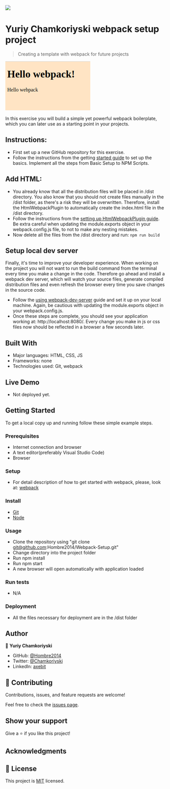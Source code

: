 ![](https://img.shields.io/badge/Microverse-blueviolet)

# Yuriy Chamkoriyski webpack setup project

> Creating a template with webpack for future projects

![screenshot](./webpack.png)

In this exercise you will build a simple yet powerful webpack boilerplate, which you can later use as a starting point in your projects.

## Instructions:

- First set up a new GitHub repository for this exercise.
- Follow the instructions from the getting [started guide](https://webpack.js.org/guides/getting-started/#basic-setup) to set up the basics. Implement all the steps from Basic Setup to NPM Scripts.

## Add HTML:

- You already know that all the distribution files will be placed in /dist directory. You also know that you should not create files manually in the /dist folder, as there's a risk they will be overwritten. Therefore, install the HtmlWebpackPlugin to automatically create the index.html file in the /dist directory.
- Follow the instructions from the [setting up HtmlWebpackPlugin guide](https://webpack.js.org/guides/output-management/#setting-up-htmlwebpackplugin). Be extra careful when updating the module.exports object in your webpack.config.js file, to not to make any nesting mistakes.
- Now delete all the files from the /dist directory and run:
`npm run build`

## Setup local dev server

Finally, it's time to improve your developer experience. When working on the project you will not want to run the build command from the terminal every time you make a change in the code. Therefore go ahead and install a webpack dev server, which will watch your source files, generate compiled distribution files and even refresh the browser every time you save changes in the source code.

- Follow the [using webpack-dev-server](https://webpack.js.org/guides/development/#using-webpack-dev-server) guide and set it up on your local machine. Again, be cautious with updating the module.exports object in your webpack.config.js.
- Once these steps are complete, you should see your application working at: http://localhost:8080/. Every change you make in js or css files now should be reflected in a browser a few seconds later.

## Built With

- Major languages: HTML, CSS, JS
- Frameworks: none
- Technologies used: Git, webpack

## Live Demo

- Not deployed yet.

## Getting Started

To get a local copy up and running follow these simple example steps.

### Prerequisites

- Internet connection and browser
- A text editor(preferably Visual Studio Code)
- Browser

### Setup

- For detail description of how to get started with webpack, please, look at: [webpack](https://webpack.js.org/guides/getting-started/)

### Install

- [Git](https://git-scm.com/downloads)
- [Node](https://nodejs.org/en/download/)

### Usage

- Clone the repository using "git clone git@github.com:Hombre2014/Webpack-Setup.git"
- Change directory into the project folder
- Run npm install
- Run npm start
- A new browser will open automatically with application loaded

### Run tests

- N/A

### Deployment

- All the files necessary for deployment are in the /dist folder

## Author

👤 **Yuriy Chamkoriyski**

- GitHub: [@Hombre2014](https://github.com/Hombre2014)
- Twitter: [@Chamkoriyski](https://twitter.com/Chamkoriyski)
- LinkedIn: [axebit](https://linkedin.com/in/axebit)

## 🤝 Contributing

Contributions, issues, and feature requests are welcome!

Feel free to check the [issues page](https://github.com/Hombre2014/Webpack-Setup/issues).

## Show your support

Give a ⭐️ if you like this project!

## Acknowledgments


## 📝 License

This project is [MIT](./license.md) licensed.